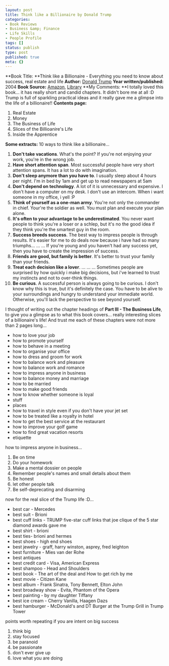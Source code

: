 ```yaml
---
layout: post
title: Think like a Billionaire by Donald Trump
categories:
- Book Reviews
- Business &amp; Finance
- Life Skills
- People Profile
tags: []
status: publish
type: post
published: true
meta: {}
---
```

**Book Title: **Think like a Billionaire - Everything you need to know about success, real estate and life **Author:** [Donald Trump](http://en.wikipedia.org/wiki/Donald_Trump) **Year written/published:** 2004 **Book Source:** [Amazon](http://www.amazon.com/Trump-Billionaire-Everything-Success-Estate/dp/0345481402/ref=pd_bbs_2/105-4294929-8238850?ie=UTF8&s=books&qid=1184219620&sr=8-2), [Library](http://vistaweb.nlb.gov.sg/cgi-bin/cw_cgi?fullRecord+13106+3002+12734252+2+0) **My Comments: **I totally loved this book... it has really short and candid chapters. It didn't bore me at all :D Trump is full of sparkling practical ideas and it really gave me a glimpse into the life of a billionaire!! **Contents page:**
1. Real Estate
2. Money
3. The Business of Life
4. Slices of the Billioanire's Life
5. Inside the Apprentice

**Some extracts:** 10 ways to think like a billionaire...
1. **Don't take vacations**. What's the point? If you're not enjoying your work, you're in the wrong job.
2. **Have short attention span**. Most successful people have very short attention spans. It has a lot to do with imagination.
3. **Don't sleep anymore than you have to**. I usually sleep about 4 hours per night. I'm in bed by 1am and get up to read newspapers at 5am
4. **Don't depend on technology**. A lot of it is unnecessary and expensive. I don't have a computer on my desk. I don't use an intercom. When i want someone in my office, i yell :P
5. **Think of yourself as a one-man army**. You're not only the commander in chief. Your're the soldier as well. You must plan and execute your plan alone.
6. **It's often to your advantage to be underestimated**. You never want people to think you're a loser or a schlep, but it's no the good idea if they think you're the smartest guy in the room.
7. **Success breeds success**. The best way to impress people is through results. It's easier for me to do deals now because i have had so many triumphs... ... ... If you're young and you haven't had any success yet, then you have to create the impression of success.
8. **Friends are good, but family is better**. It's better to trust your family than your friends.
9. **Treat each decision like a lover**. ... ... ... Sometimes people are surprised by how quickly i make big decisions, but i've learned to trust my instincts and not to over-think things.
10. **Be curious**. A successful person is always going to be curious. I don't know why this is true, but it's definitely the case. You have to be alive to your surroundings and hungry to understand your immediate world. Otherwise, you'll lack the perspective to see beyond yourself.

I thought of writing out the chapter headings of **Part III - The Business Life**, to give you a glimpse as to what this book covers... really interesting slices of a billionaire's life! And trust me each of these chapters were not more than 2 pages long...
- how to love your job
- how to promote yourself
- how to behave in a meeting
- how to organise your office
- how to dress and groom for work
- how to balance work and pleasure
- how to balance work and romance
- how to impress anyone in business
- how to balance money and marriage
- how to be married
- how to make good friends
- how to know whether someone is loyal
- stuff
- places
- how to travel in style even if you don't have your jet set
- how to be treated like a royalty in hotel
- how to get the best service at the restaurant
- how to improve your golf game
- how to find great vacation resorts
- etiquette

how to impress anyone in business...
1. Be on time
2. Do your homework
3. Make a mental dossier on people
4. Remember people's names and small details about them
5. Be honest
6. let other people talk
7. Be self-deprecating and disarming

now for the real slice of the Trump life :D...
- best car - Mercedes
- best suit - Brioni
- best cuff links - TRUMP five-star cuff links that joe clique of the 5 star diamond awards gave me
- best shirt - brioni
- best ties- brioni and hermes
- best shoes - high end shoes
- best jewelry - graff, harry winston, asprey, fred leighton
- best furniture - Mies van der Rohe
- best antiques
- best credit card - Visa, American Express
- best shampoo - Head and Shoulders
- best book - The art of the deal and How to get rich by me
- best movie - Citizen Kane
- best album - Frank Sinatra, Tony Bennett, Elton John
- best broadway show - Evita, Phantom of the Opera
- best painting - by my daughter Tiffany
- best ice cream - Cherry Vanilla, Haagen Dazs
- best hamburger - McDonald's and DT Burger at the Trump Grill in Trump Tower

points worth repeating if you are intent on big success
1. think big
2. stay focused
3. be paranoid
4. be passionate
5. don't ever give up
6. love what you are doing
